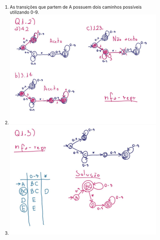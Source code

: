 1. As transições que partem de A possuem dois caminhos possíveis utilizando 0-9.
2. ![](https://raw.githubusercontent.com/Phe0/exercicios/master/respostas/automatos/nfa-repr/imagens/item2.jpg)
3. ![](https://raw.githubusercontent.com/Phe0/exercicios/master/respostas/automatos/nfa-repr/imagens/item3.jpg)
